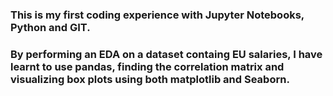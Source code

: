 ### This is my first coding experience with Jupyter Notebooks, Python and GIT. 
### By performing an EDA on a dataset containg EU salaries, I have learnt to use pandas, finding the correlation matrix and visualizing box plots using both matplotlib and Seaborn.
